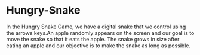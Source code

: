 # Hungry-Snake
In the Hungry Snake Game, we have a digital snake that we control using the arrows keys.An apple randomly appears on the screen and our goal is to move the snake so that it eats the apple. The snake grows in size after eating an apple and our objective is to make the snake  as long as possible. 
